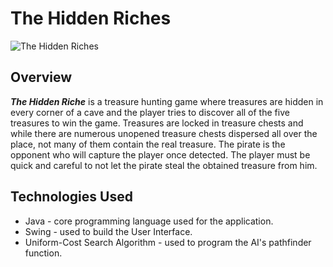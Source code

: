 # The Hidden Riches

![The Hidden Riches]()

## Overview

**_The Hidden Riche_** is a treasure hunting game where treasures are hidden in every corner
of a cave and the player tries to discover all of the five treasures to win the game. Treasures are
locked in treasure chests and while there are numerous unopened treasure chests dispersed all
over the place, not many of them contain the real treasure. The pirate is the opponent who will capture the
player once detected. The player must be quick and careful to not let the pirate steal the obtained
treasure from him.

## Technologies Used

- Java - core programming language used for the application.
- Swing - used to build the User Interface.
- Uniform-Cost Search Algorithm - used to program the AI's pathfinder function.
